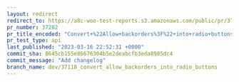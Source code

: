 ```yaml
---
layout: redirect
redirect_to: https://a8c-woo-test-reports.s3.amazonaws.com/public/pr/37282/api/index.html
pr_number: 37282
pr_title_encoded: "Convert+%22Allow+backorders%3F%22+into+radio+buttons"
pr_test_type: api
last_published: "2023-03-16 22:52:31 +0000"
commit_sha: 8645cb155e86676304b5e2deabcfb3eda8985dc4
commit_message: "Add changelog"
branch_name: dev/37118_convert_allow_backorders_into_radio_buttons
---
```

